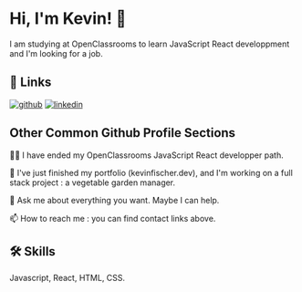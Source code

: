 
# Hi, I'm Kevin! 👋

I am studying at OpenClassrooms to learn JavaScript React developpment and I'm looking for a job.



## 🔗 Links
[![github](https://img.shields.io/badge/github-000?style=for-the-badge&logo=github&logoColor=white)](https://github.com/FischKevin/)
[![linkedin](https://img.shields.io/badge/linkedin-0A66C2?style=for-the-badge&logo=linkedin&logoColor=white)](https://www.linkedin.com/in/kevinfischeriam/)
## Other Common Github Profile Sections
👩‍💻 I have ended my OpenClassrooms JavaScript React developper path.

🧠 I've just finished my portfolio (kevinfischer.dev), and I'm working on a full stack project : a vegetable garden manager.

💬 Ask me about everything you want. Maybe I can help.

📫 How to reach me : you can find contact links above.

## 🛠 Skills
Javascript, React, HTML, CSS.
